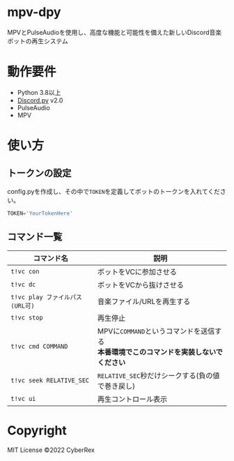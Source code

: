 # mpv-dpy
MPVとPulseAudioを使用し、高度な機能と可能性を備えた新しいDiscord音楽ボットの再生システム

# 動作要件
- Python 3.8以上
- [Discord.py](https://github.com/Rapptz/discord.py) v2.0
- PulseAudio
- MPV

# 使い方
## トークンの設定
config.pyを作成し、その中で`TOKEN`を定義してボットのトークンを入れてください。
```python
TOKEN='YourTokenHere'
```

## コマンド一覧
|コマンド名|説明|
|----------------|----------------|
|`t!vc con`|ボットをVCに参加させる|
|`t!vc dc`|ボットをVCから抜けさせる|
|`t!vc play ファイルパス(URL可)`|音楽ファイル/URLを再生する|
|`t!vc stop`|再生停止|
|`t!vc cmd COMMAND`|MPVに`COMMAND`というコマンドを送信する<br>**本番環境でこのコマンドを実装しないでください**|
|`t!vc seek RELATIVE_SEC`|`RELATIVE_SEC`秒だけシークする(負の値で巻き戻し)|
|`t!vc ui`|再生コントロール表示|

# Copyright
MIT License
&copy;2022 CyberRex